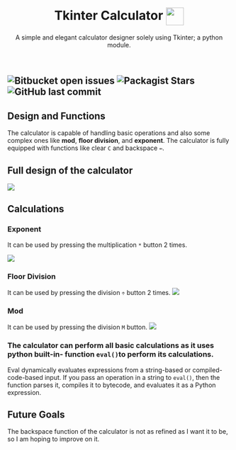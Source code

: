<h1 align="center">Tkinter Calculator <img align="center" src="https://i.imgur.com/JDzrSoW.png" height="40" width="40" /></h1>
<p align="center">A simple and elegant calculator designer solely using Tkinter; a python module.</p>
<br>

![Bitbucket open issues](https://img.shields.io/bitbucket/issues-raw/AlexxyQQ/Tkinter_calculator?style=plastic) 
![Packagist Stars](https://img.shields.io/packagist/stars/AlexxyQQ/Tkinter_calculator?style=plastic)
![GitHub last commit](https://img.shields.io/github/last-commit/AlexxyQQ/Tkinter_calculator?style=plastic)
---
## Design and Functions

The calculator is capable of handling basic operations and also some complex ones like **mod**, **floor division**, and **exponent**.
The calculator is fully equipped with functions like clear ``C`` and backspace ``⇚``.


## Full design of the calculator

<img src="https://i.imgur.com/8te7ink.png" />


## Calculations

### Exponent
It can be used by pressing the multiplication ``*`` button 2 times.

<img src="https://i.imgur.com/OlfLyUF.gif" />

### Floor Division
It can be used by pressing the division ``÷``  button 2 times.
<img src="https://i.imgur.com/Rle6VfK.gif" />

### Mod
It can be used by pressing the division ``M``  button.
<img src="https://i.imgur.com/NyoGXSX.gif" />
 
### The calculator can perform all basic calculations as it uses python built-in- function ```eval()```to perform its calculations.
Eval dynamically evaluates expressions from a string-based or compiled-code-based input. If you pass an operation in a string to ```eval()```, then the function parses it, compiles it to bytecode, and evaluates it as a Python expression.

## Future Goals
The backspace function of the calculator is not as refined as I want it to be, so I am hoping to improve on it.